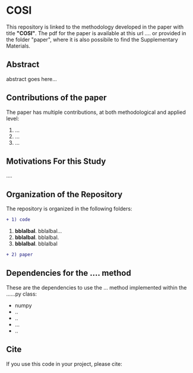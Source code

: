 # COSI
This repository is linked to the methodology developed in the paper with title **"COSI"**.  The pdf for the paper is available at this url .... or provided in the folder "paper", where it is also possibile to find the Supplementary Materials.

## **Abstract**

abstract goes here...


## Contributions of the paper
The paper has multiple contributions, at both methodological and applied level:
1. ...
2. ...
3. ...


## Motivations For this Study

....


## Organization of the Repository
The repository is organized in the following folders:

```diff
+ 1) code
```

1.  **bblalbal**. bblalbal...
2. **bblalbal**. bblalbal.
3.  **bblalbal**. bblalbal


```diff
+ 2) paper 
```




## Dependencies for the .... method

These are the dependencies to use the ... method implemented within the ......py class:

* numpy
* ..
* ..
* ...
* ..

## Cite

If you use this code in your project, please cite:
